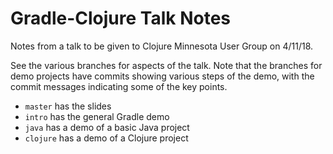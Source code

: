 # Gradle-Clojure Talk Notes

Notes from a talk to be given to Clojure Minnesota User Group on 4/11/18.


See the various branches for aspects of the talk. Note that the branches for demo projects have commits showing various steps of the demo, with the commit messages indicating some of the key points.

- `master` has the slides
- `intro` has the general Gradle demo
- `java` has a demo of a basic Java project
- `clojure` has a demo of a Clojure project
